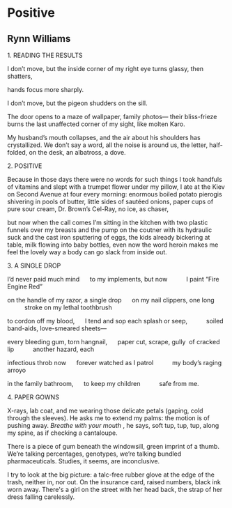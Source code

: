 # Positive
## Rynn Williams
1\. READING THE RESULTS

I don’t move,
but the inside corner
of my right eye turns glassy,
then shatters,

hands focus more sharply.

I don’t move,
but the pigeon shudders
on the sill.

The door opens to a maze
of wallpaper, family photos—
their bliss-frieze burns
the last unaffected corner of my sight,
like molten Karo.

My husband’s mouth collapses,
and the air about his shoulders
has crystallized.
We don’t say a word,
all the noise is around us,
the letter, half-folded, on the desk,
an albatross, a dove.


2\. POSITIVE

Because in those days there were no words
for such things I took handfuls of vitamins and slept
with a trumpet flower under my pillow, I ate
at the Kiev on Second Avenue at four every morning:
enormous boiled potato pierogis shivering in pools
of butter, little sides of sautéed onions, paper cups of pure
sour cream, Dr. Brown’s Cel-Ray, no ice, as chaser,

but now when the call comes I’m sitting in the kitchen
with two plastic funnels over my breasts and the pump
on the coutner with its hydraulic suck and the cast iron
sputtering of eggs, the kids already bickering at table,
milk flowing into baby bottles, even now the word
heroin makes me feel the lovely way
a body can go slack from inside out.


3\. A SINGLE DROP

I’d never paid much mind
     to my implements, but now
          I paint “Fire Engine Red”

on the handle of my razor, a single drop
     on my nail clippers, one long
          stroke on my lethal toothbrush

to cordon off my blood,
     I tend and sop each splash or seep,
          soiled band-aids, love-smeared sheets—

every bleeding gum, torn hangnail,
     paper cut, scrape, gully  of cracked lip
          another hazard, each

infectious throb now
     forever watched as I patrol
          my body’s raging arroyo

in the family bathroom,
     to keep my children
          safe from me.


4\. PAPER GOWNS

X-rays, lab coat, and me wearing
those delicate petals (gaping,
cold through the sleeves).
He asks me to extend my palms:
the motion is of pushing away.
 _Breathe with your mouth_ , he says, soft
tup, tup, tup, along my spine,
as if checking a cantaloupe.

There is a piece of gum
beneath the windowsill,
green imprint of a thumb.
We’re talking percentages, genotypes,
we’re talking bundled pharmaceuticals.
Studies, it seems, are inconclusive.

I try to look at the big picture:
a talc-free rubber glove at the edge of the trash,
neither in, nor out. On the insurance card,
raised numbers, black ink worn away.
There's a girl on the street with her head back,
the strap of her dress falling carelessly.